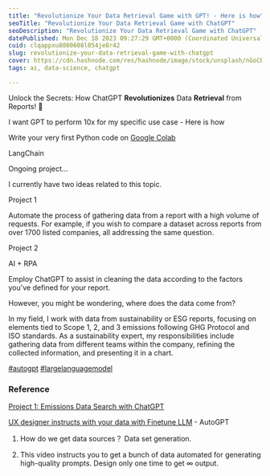 ```yaml
---
title: "Revolutionize Your Data Retrieval Game with GPT! - Here is how"
seoTitle: "Revolutionize Your Data Retrieval Game with ChatGPT"
seoDescription: "Revolutionize Your Data Retrieval Game with ChatGPT"
datePublished: Mon Dec 18 2023 09:27:29 GMT+0000 (Coordinated Universal Time)
cuid: clqappxu8000608l054je8r42
slug: revolutionize-your-data-retrieval-game-with-chatgpt
cover: https://cdn.hashnode.com/res/hashnode/image/stock/unsplash/nGoCBxiaRO0/upload/536046e68c3dd237f93cafce2ec54514.jpeg
tags: ai, data-science, chatgpt

---
```


Unlock the Secrets: How ChatGPT **Revolutionizes** Data **Retrieval** from Reports! 🚀

I want GPT to perform 10x for my specific use case - Here is how

Write your very first Python code on [Google Colab](https://research.google.com/colaboratory/faq.html#:~:text=The%20Basics,learning%2C%20data%20analysis%20and%20education.)

LangChain

Ongoing project...

I currently have two ideas related to this topic.

Project 1

Automate the process of gathering data from a report with a high volume of requests. For example, if you wish to compare a dataset across reports from over 1700 listed companies, all addressing the same question.

Project 2

AI + RPA

Employ ChatGPT to assist in cleaning the data according to the factors you've defined for your report.

However, you might be wondering, where does the data come from?

In my field, I work with data from sustainability or ESG reports, focusing on elements tied to Scope 1, 2, and 3 emissions following GHG Protocol and ISO standards. As a sustainability expert, my responsibilities include gathering data from different teams within the company, refining the collected information, and presenting it in a chart.

[#autogpt](https://www.youtube.com/hashtag/autogpt) [#largelanguagemodel](https://www.youtube.com/hashtag/largelanguagemodel)

### Reference

[Project 1: Emissions Data Search with ChatGPT](https://climaterisks.readthedocs.io/en/latest/climate_investing/project1.html#project-1-emissions-data-search-with-chatgpt)

[UX designer instructs with your data with Finetune LLM](https://www.youtube.com/watch?v=Q9zv369Ggfk) - AutoGPT

1. How do we get data sources？ Data set generation.
    
2. This video instructs you to get a bunch of data automated for generating high-quality prompts. Design only one time to get ∞ output.